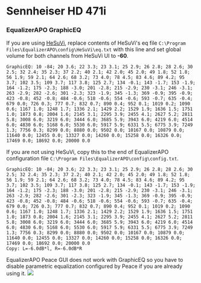 # Sennheiser HD 471i
### EqualizerAPO GraphicEQ
If you are using [HeSuVi](https://sourceforge.net/projects/hesuvi/), replace contents of HeSuVi's eq file `C:\Program Files\EqualizerAPO\config\HeSuVi\eq.txt` with this line and set global volume for both channels from HeSuVi UI to **-60**.
```
GraphicEQ: 10 -84; 20 3.6; 22 3.3; 23 3.1; 25 2.9; 26 2.8; 28 2.6; 30 2.5; 32 2.4; 35 2.3; 37 2.2; 40 2.1; 42 2.0; 45 2.0; 49 1.8; 52 1.8; 56 1.9; 59 2.1; 64 2.6; 68 3.2; 73 4.0; 78 4.5; 83 4.6; 89 4.2; 95 3.7; 102 3.5; 109 3.7; 117 3.8; 125 2.7; 134 -0.1; 143 -1.7; 153 -1.9; 164 -1.2; 175 -2.3; 188 -3.0; 201 -2.8; 215 -2.9; 230 -3.1; 246 -3.1; 263 -2.9; 282 -2.6; 301 -2.3; 323 -1.9; 345 -1.3; 369 -0.9; 395 -0.9; 423 -0.8; 452 -0.8; 484 -0.6; 518 -0.6; 554 -0.6; 593 -0.7; 635 -0.4; 679 0.0; 726 0.3; 777 0.7; 832 0.7; 890 0.4; 952 0.1; 1019 0.2; 1090 0.6; 1167 1.0; 1248 1.7; 1336 2.1; 1429 2.2; 1529 1.9; 1636 1.5; 1751 1.0; 1873 0.8; 2004 1.6; 2145 3.1; 2295 3.9; 2455 4.1; 2627 5.2; 2811 5.8; 3008 6.0; 3219 6.0; 3444 6.0; 3685 5.9; 3943 6.0; 4219 6.0; 4514 6.0; 4830 6.0; 5168 6.0; 5530 6.0; 5917 5.9; 6331 5.5; 6775 3.9; 7249 1.3; 7756 0.3; 8299 0.0; 8880 0.0; 9502 0.0; 10167 0.0; 10879 0.0; 11640 0.0; 12455 0.0; 13327 0.0; 14260 0.0; 15258 0.0; 16326 0.0; 17469 0.0; 18692 0.0; 20000 0.0
```
If you are not using HeSuVi, copy this to the end of EqualizerAPO configuration file `C:\Program Files\EqualizerAPO\config\config.txt`.
```
GraphicEQ: 10 -84; 20 3.6; 22 3.3; 23 3.1; 25 2.9; 26 2.8; 28 2.6; 30 2.5; 32 2.4; 35 2.3; 37 2.2; 40 2.1; 42 2.0; 45 2.0; 49 1.8; 52 1.8; 56 1.9; 59 2.1; 64 2.6; 68 3.2; 73 4.0; 78 4.5; 83 4.6; 89 4.2; 95 3.7; 102 3.5; 109 3.7; 117 3.8; 125 2.7; 134 -0.1; 143 -1.7; 153 -1.9; 164 -1.2; 175 -2.3; 188 -3.0; 201 -2.8; 215 -2.9; 230 -3.1; 246 -3.1; 263 -2.9; 282 -2.6; 301 -2.3; 323 -1.9; 345 -1.3; 369 -0.9; 395 -0.9; 423 -0.8; 452 -0.8; 484 -0.6; 518 -0.6; 554 -0.6; 593 -0.7; 635 -0.4; 679 0.0; 726 0.3; 777 0.7; 832 0.7; 890 0.4; 952 0.1; 1019 0.2; 1090 0.6; 1167 1.0; 1248 1.7; 1336 2.1; 1429 2.2; 1529 1.9; 1636 1.5; 1751 1.0; 1873 0.8; 2004 1.6; 2145 3.1; 2295 3.9; 2455 4.1; 2627 5.2; 2811 5.8; 3008 6.0; 3219 6.0; 3444 6.0; 3685 5.9; 3943 6.0; 4219 6.0; 4514 6.0; 4830 6.0; 5168 6.0; 5530 6.0; 5917 5.9; 6331 5.5; 6775 3.9; 7249 1.3; 7756 0.3; 8299 0.0; 8880 0.0; 9502 0.0; 10167 0.0; 10879 0.0; 11640 0.0; 12455 0.0; 13327 0.0; 14260 0.0; 15258 0.0; 16326 0.0; 17469 0.0; 18692 0.0; 20000 0.0
Copy: L=-6.0dB*l, R=-6.0dB*R
```
EqualizerAPO Peace GUI does not work with GraphicEQ so you have to disable parametric equalization configured by Peace if you are already using it.
![](https://raw.githubusercontent.com/jaakkopasanen/AutoEq/master/results/Sonoma%20Model%20One/innerfidelity/onear/Sennheiser%20HD%20471i/Sennheiser%20HD%20471i.png)
